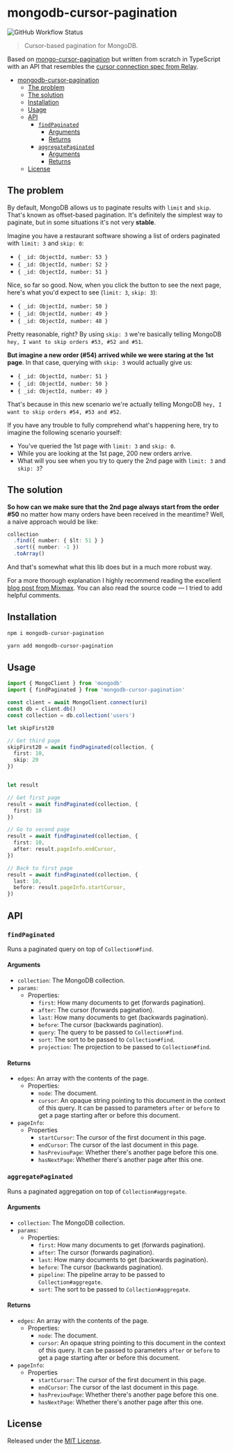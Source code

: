 # mongodb-cursor-pagination

![GitHub Workflow Status](https://img.shields.io/github/workflow/status/murshidazher/mongo-cursor-pagination/Release?style=flat-square)

> Cursor-based pagination for MongoDB.

Based on [mongo-cursor-pagination](https://github.com/mixmaxhq/mongo-cursor-pagination) but written from scratch in TypeScript with an API that resembles the [cursor connection spec from Relay](https://facebook.github.io/relay/graphql/connections.htm).

<!-- toc -->

- [mongodb-cursor-pagination](#mongodb-cursor-pagination)
  - [The problem](#the-problem)
  - [The solution](#the-solution)
  - [Installation](#installation)
  - [Usage](#usage)
  - [API](#api)
    - [`findPaginated`](#findpaginated)
      - [Arguments](#arguments)
      - [Returns](#returns)
    - [`aggregatePaginated`](#aggregatepaginated)
      - [Arguments](#arguments-1)
      - [Returns](#returns-1)
  - [License](#license)

<!-- tocstop -->

## The problem

By default, MongoDB allows us to paginate results with `limit` and `skip`. That's known as offset-based pagination. It's definitely the simplest way to paginate, but in some situations it's not very **stable**.

Imagine you have a restaurant software showing a list of orders paginated with `limit: 3` and `skip: 0`:

- `{ _id: ObjectId, number: 53 }`
- `{ _id: ObjectId, number: 52 }`
- `{ _id: ObjectId, number: 51 }`

Nice, so far so good. Now, when you click the button to see the next page, here's what you'd expect to see (`limit: 3`, `skip: 3`):

- `{ _id: ObjectId, number: 50 }`
- `{ _id: ObjectId, number: 49 }`
- `{ _id: ObjectId, number: 48 }`

Pretty reasonable, right? By using `skip: 3` we're basically telling MongoDB `hey, I want to skip orders #53, #52 and #51`.

**But imagine a new order (#54) arrived while we were staring at the 1st page**. In that case, querying with `skip: 3` would actually give us:

- `{ _id: ObjectId, number: 51 }`
- `{ _id: ObjectId, number: 50 }`
- `{ _id: ObjectId, number: 49 }`

That's because in this new scenario we're actually telling MongoDB `hey, I want to skip orders #54, #53 and #52`.

If you have any trouble to fully comprehend what's happening here, try to imagine the following scenario yourself:

- You've queried the 1st page with `limit: 3` and `skip: 0`.
- While you are looking at the 1st page, 200 new orders arrive.
- What will you see when you try to query the 2nd page with `limit: 3` and `skip: 3`?

## The solution

**So how can we make sure that the 2nd page always start from the order #50** no matter how many orders have been received in the meantime? Well, a naive approach would be like:

```ts
collection
  .find({ number: { $lt: 51 } }
  .sort({ number: -1 })
  .toArray()
```

And that's somewhat what this lib does but in a much more robust way.

For a more thorough explanation I highly recommend reading the excellent [blog post from Mixmax](https://engineering.mixmax.com/blog/api-paging-built-the-right-way). You can also read the source code — I tried to add helpful comments.

## Installation

```sh
npm i mongodb-cursor-pagination
```

```sh
yarn add mongodb-cursor-pagination
```

## Usage

```ts
import { MongoClient } from 'mongodb'
import { findPaginated } from 'mongodb-cursor-pagination'

const client = await MongoClient.connect(uri)
const db = client.db()
const collection = db.collection('users')

let skipFirst20

// Get third page
skipFirst20 = await findPaginated(collection, {
  first: 10,
  skip: 20
})


let result

// Get first page
result = await findPaginated(collection, {
  first: 10
})

// Go to second page
result = await findPaginated(collection, {
  first: 10,
  after: result.pageInfo.endCursor,
})

// Back to first page
result = await findPaginated(collection, {
  last: 10,
  before: result.pageInfo.startCursor,
})
```

## API

### `findPaginated`

Runs a paginated query on top of `Collection#find`.

#### Arguments

- `collection`: The MongoDB collection.
- `params`:
  - Properties:
    - `first`: How many documents to get (forwards pagination).
    - `after`: The cursor (forwards pagination).
    - `last`: How many documents to get (backwards pagination).
    - `before`: The cursor (backwards pagination).
    - `query`: The query to be passed to `Collection#find`.
    - `sort`: The sort to be passed to `Collection#find`.
    - `projection`: The projection to be passed to `Collection#find`.

#### Returns

- `edges`: An array with the contents of the page.
  - Properties:
    - `node`: The document.
    - `cursor`: An opaque string pointing to this document in the context of this query. It can be passed to parameters `after` or `before` to get a page starting after or before this document.
- `pageInfo`:
  - Properties
    - `startCursor`: The cursor of the first document in this page.
    - `endCursor`: The cursor of the last document in this page.
    - `hasPreviouPage`: Whether there's another page before this one.
    - `hasNextPage`: Whether there's another page after this one.

### `aggregatePaginated`

Runs a paginated aggregation on top of `Collection#aggregate`.

#### Arguments

- `collection`: The MongoDB collection.
- `params`:
  - Properties:
    - `first`: How many documents to get (forwards pagination).
    - `after`: The cursor (forwards pagination).
    - `last`: How many documents to get (backwards pagination).
    - `before`: The cursor (backwards pagination).
    - `pipeline`: The pipeline array to be passed to `Collection#aggregate`.
    - `sort`: The sort to be passed to `Collection#aggregate`.

#### Returns

- `edges`: An array with the contents of the page.
  - Properties:
    - `node`: The document.
    - `cursor`: An opaque string pointing to this document in the context of this query. It can be passed to parameters `after` or `before` to get a page starting after or before this document.
- `pageInfo`:
  - Properties
    - `startCursor`: The cursor of the first document in this page.
    - `endCursor`: The cursor of the last document in this page.
    - `hasPreviouPage`: Whether there's another page before this one.
    - `hasNextPage`: Whether there's another page after this one.

## License

Released under the [MIT License](./LICENSE.md).
